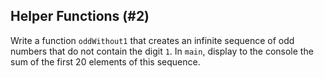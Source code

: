 ## Helper Functions (#2)

Write a function `oddWithout1` that creates an infinite sequence of odd numbers
that do not contain the digit `1`. In `main`, display to the console the sum of
the first 20 elements of this sequence.